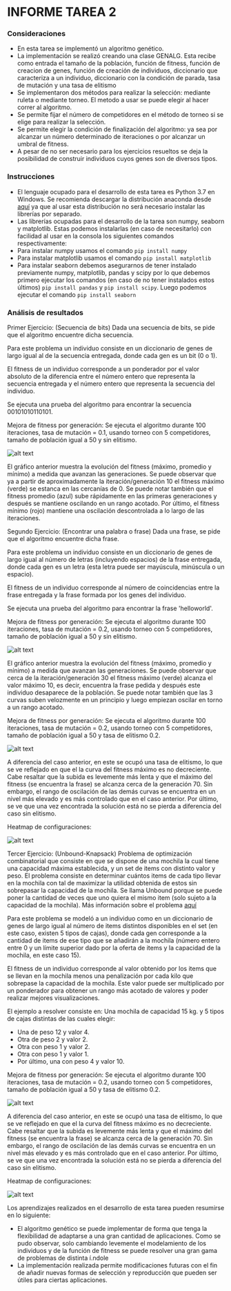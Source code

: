 INFORME TAREA 2
================

### Consideraciones

- En esta tarea se implementó un algoritmo genético. 
- La implementación se realizó creando una clase GENALG. Esta recibe como entrada el tamaño de la población, función de fitness, función de creacion de genes, función de creación de individuos, diccionario que caracteriza a un individuo, diccionario con la condición de parada, tasa de mutación y una tasa de elitismo
- Se implementaron dos métodos para realizar la selección: mediante ruleta o mediante torneo. El metodo a usar se puede elegir al hacer correr al algoritmo.
- Se permite fijar el número de competidores en el método de torneo si se elige para realizar la selección.
- Se permite elegir la condición de finalización del algoritmo: ya sea por alcanzar un número determinado de iteraciones o por alcanzar un umbral de fitness.
- A pesar de no ser necesario para los ejercicios resueltos se deja la posibilidad de construir individuos cuyos genes son de diversos tipos.



### Instrucciones

- El lenguaje ocupado para el desarrollo de esta tarea es Python 3.7 en Windows. 
Se recomienda descargar la distribución anaconda desde [aquí](https://repo.anaconda.com/archive/Anaconda3-2019.07-Windows-x86_64.exe) ya que al usar esta distribución no será necesario instalar las librerías por separado.
- Las librerías ocupadas para el desarrollo de la tarea son numpy, seaborn y matplotlib. Estas podemos instalarlas (en caso de necesitarlo) con facilidad al usar en la consola los siguientes comandos respectivamente:
- Para instalar numpy usamos el comando `pip install numpy`
- Para instalar matplotlib usamos el comando `pip install matplotlib`
- Para instalar seaborn debemos asegurarnos de tener instalado previamente numpy, matplotlib, pandas y scipy por lo que debemos primero ejecutar los comandos (en caso de no tener instalados estos últimos) `pip install pandas` y `pip install scipy`. 
Luego podemos ejecutar el comando `pip install seaborn`

### Análisis de resultados
Primer Ejercicio: (Secuencia de bits) Dada una secuencia de bits, se pide que el algoritmo encuentre dicha secuencia.

Para este problema un individuo consiste en un diccionario de genes de largo igual al de la secuencia entregada, donde cada gen es un bit (0 o 1).

El fitness de un individuo corresponde a un ponderador por el valor absoluto de la diferencia entre el número entero que representa la secuencia entregada y 
el número entero que representa la secuencia del individuo.

Se ejecuta una prueba del algoritmo para encontrar la secuencia 00101010110101.

Mejora de fitness por generación: Se ejecuta el algoritmo durante 100 iteraciones, tasa de mutación = 0.1, usando torneo con 5 competidores, tamaño de población igual a 50 y sin elitismo.

![alt text](https://github.com/pbl0rd/Tareas_CC5114/blob/master/Tarea_2/Images/Fitness_por_Generacion_EX1.png)

El gráfico anterior muestra la evolución del fitness (máximo, promedio y mínimo) a medida que avanzan las generaciones. 
Se puede observar que ya a partir de aproximadamente la iteración/generación 10 el fitness máximo (verde) se estanca en las cercanías de 0. 
Se puede notar también que el fitness promedio (azul) sube rápidamente en las primeras generaciones y después se mantiene oscilando en un rango acotado.
Por último, el fitness mínimo (rojo) mantiene una oscilación descontrolada a lo largo de las iteraciones.

Segundo Ejercicio: (Encontrar una palabra o frase) Dada una frase, se pide que el algoritmo encuentre dicha frase.

Para este problema un individuo consiste en un diccionario de genes de largo igual al número de letras (incluyendo espacios) de la frase entregada, 
donde cada gen es un letra (esta letra puede ser mayúscula, minúscula o un espacio).

El fitness de un individuo corresponde al número de coincidencias entre la frase entregada y la frase formada por los genes del individuo. 

Se ejecuta una prueba del algoritmo para encontrar la frase 'helloworld'.

Mejora de fitness por generación: Se ejecuta el algoritmo durante 100 iteraciones, tasa de mutación = 0.2, usando torneo con 5 competidores, tamaño de población igual a 50 y sin elitismo.

![alt text](https://github.com/pbl0rd/Tareas_CC5114/blob/master/Tarea_2/Images/Fitness_por_Generacion_EX2.png)

El gráfico anterior muestra la evolución del fitness (máximo, promedio y mínimo) a medida que avanzan las generaciones. 
Se puede observar que cerca de la iteración/generación 30 el fitness máximo (verde) alcanza el valor máximo 10, es decir, encuentra la frase pedida y después este individuo desaparece de la población. 
Se puede notar también que las 3 curvas suben velozmente en un principio y luego empiezan oscilar en torno a un rango acotado. 

Mejora de fitness por generación: Se ejecuta el algoritmo durante 100 iteraciones, tasa de mutación = 0.2, usando torneo con 5 competidores, tamaño de población igual a 50 y tasa de elitismo 0.2.

![alt text](https://github.com/pbl0rd/Tareas_CC5114/blob/master/Tarea_2/Images/Fitness_por_Generacion_EX2_Elitismo.png)

A diferencia del caso anterior, en este se ocupó una tasa de elitismo, lo que se ve reflejado en  que el la curva del fitness máximo es no decreciente. 
Cabe resaltar que la subida es levemente más lenta y que el máximo del fitness (se encuentra la frase) se alcanza cerca de la generación 70. 
Sin embargo, el rango de oscilación de las demás curvas se encuentra en un nivel más elevado y es más controlado que en el caso anterior. Por último, se ve que una vez encontrada la solución
está no se pierda a diferencia del caso sin elitismo. 

Heatmap de configuraciones: 

![alt text](https://github.com/pbl0rd/Tareas_CC5114/blob/master/Tarea_2/Images/Heatmap_EX2.png)

Tercer Ejercicio: (Unbound-Knapsack) Problema de optimización combinatorial que consiste en que se dispone de una mochila la cual tiene una capacidad máxima establecida, y un 
set de items con distinto valor y peso. El problema consiste en determinar cuántos items de cada tipo llevar en la mochila con tal de maximizar la utilidad obtenida de estos sin sobrepasar
la capacidad de la mochila. Se llama Unbound porque se puede poner la cantidad de veces que uno quiera el mismo item (solo sujeto a la capacidad de la mochila). 
Más información sobre el problema [aquí](https://en.wikipedia.org/wiki/Knapsack_problem)

Para este problema se modeló a un individuo como en un diccionario de genes de largo igual al número de items distintos disponibles en el set (en este caso, existen 5 tipos de cajas), 
donde cada gen corresponde a la cantidad de items de ese tipo que se añadirán a la mochila (número entero entre 0 y un límite superior dado por la oferta de items y la capacidad de la mochila, en este caso 15).

El fitness de un individuo corresponde al valor obtenido por los items que se llevan en la mochila menos una penalización por cada kilo que sobrepase la capacidad de la mochila. 
Este valor puede ser multiplicado por un ponderador para obtener un rango más acotado de valores y poder realizar mejores visualizaciones.

El ejemplo a resolver consiste en: Una mochila de capacidad 15 kg. y 5 tipos de cajas distintas de las cuales elegir: 
- Una de peso 12 y valor 4.
- Otra de peso 2 y valor 2.
- Otra con peso 1 y valor 2.
- Otra con peso 1 y valor 1.
- Por último, una con peso 4 y valor 10.

Mejora de fitness por generación: Se ejecuta el algoritmo durante 100 iteraciones, tasa de mutación = 0.2, usando torneo con 5 competidores, tamaño de población igual a 50 y tasa de elitismo 0.2.

![alt text](https://github.com/pbl0rd/Tareas_CC5114/blob/master/Tarea_2/Images/Fitness_por_Generacion_EX3.png)

A diferencia del caso anterior, en este se ocupó una tasa de elitismo, lo que se ve reflejado en  que el la curva del fitness máximo es no decreciente. 
Cabe resaltar que la subida es levemente más lenta y que el máximo del fitness (se encuentra la frase) se alcanza cerca de la generación 70. 
Sin embargo, el rango de oscilación de las demás curvas se encuentra en un nivel más elevado y es más controlado que en el caso anterior. Por último, se ve que una vez encontrada la solución
está no se pierda a diferencia del caso sin elitismo. 

Heatmap de configuraciones: 


![alt text](https://github.com/pbl0rd/Tareas_CC5114/blob/master/Tarea_2/Images/Heatmap_EX3.png)

Los aprendizajes realizados en el desarrollo de esta tarea pueden resumirse en lo siguiente:
 - El algoritmo genético se puede implementar de forma que tenga la flexibilidad de adaptarse a una gran cantidad de aplicaciones. Como se pudo observar, solo cambiando levemente 
 el modelamiento de los individuos y de la función de fitness se puede resolver una gran gama de problemas de distinta í.ndole
 - La implementación realizada permite modificaciones futuras con el fin de añadir nuevas formas de selección y reproducción que pueden ser útiles para ciertas aplicaciones.
